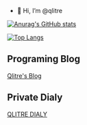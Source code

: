 - 👋 Hi, I’m @qlitre


[![Anurag's GitHub stats](https://github-readme-stats.vercel.app/api?username=qlitre)](https://github.com/anuraghazra/github-readme-stats)

[![Top Langs](https://github-readme-stats.vercel.app/api/top-langs/?username=qlitre&layout=compact)](https://github.com/anuraghazra/github-readme-stats)

## Programing Blog
[Qlitre's Blog](https://qlitre-weblog.com/)


## Private Dialy
[QLITRE DIALY](https://www.qlitre-dialy.ink/)
